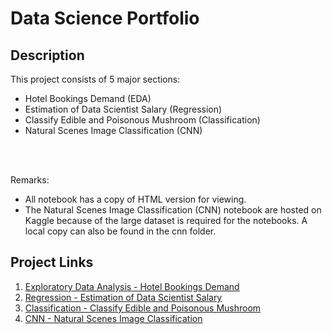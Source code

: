 # Data Science Portfolio

## Description

This project consists of 5 major sections:

- Hotel Bookings Demand (EDA)
- Estimation of Data Scientist Salary (Regression)
- Classify Edible and Poisonous Mushroom (Classification)
- Natural Scenes Image Classification (CNN)

<br />
<br />

Remarks:  
- All notebook has a copy of HTML version for viewing.
- The Natural Scenes Image Classification (CNN) notebook are hosted on Kaggle because of the large dataset is required for the notebooks. A local copy can also be found in the cnn folder.



## Project Links

1. [Exploratory Data Analysis - Hotel Bookings Demand](https://github.com/Ming-Jia/data-science-portfolio/blob/master/eda/Exploratory%20Data%20Analysis%20-%20Hotel%20Bookings%20Demand.ipynb)
2. [Regression - Estimation of Data Scientist Salary](https://github.com/Ming-Jia/data-science-portfolio/blob/master/regression/Regression%20-%20Estimation%20of%20Data%20Scientist%20Salary.ipynb)
3. [Classification - Classify Edible and Poisonous Mushroom](https://github.com/Ming-Jia/data-science-portfolio/blob/master/classification/Classification%20-%20Classify%20Edible%20and%20Poisonous%20Mushroom.ipynb)
4. [CNN - Natural Scenes Image Classification](https://www.kaggle.com/ymingj/cnn-natural-scenes-image-classification)
